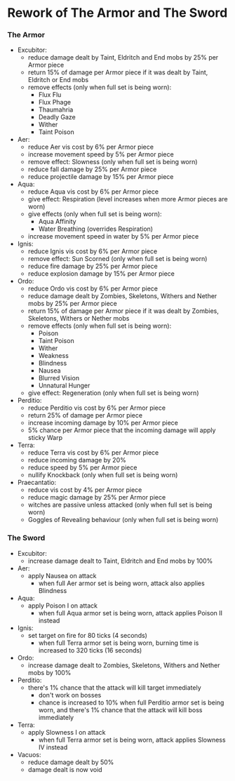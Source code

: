 # Rework of The Armor and The Sword

### The Armor
* Excubitor:
    * reduce damage dealt by Taint, Eldritch and End mobs by 25% per Armor piece
    * return 15% of damage per Armor piece if it was dealt by Taint, Eldritch or End mobs
    * remove effects (only when full set is being worn):
        * Flux Flu
        * Flux Phage
        * Thaumahria
        * Deadly Gaze
        * Wither
        * Taint Poison
* Aer:
    * reduce Aer vis cost by 6% per Armor piece
    * increase movement speed by 5% per Armor piece
    * remove effect: Slowness (only when full set is being worn)
    * reduce fall damage by 25% per Armor piece
    * reduce projectile damage by 15% per Armor piece
* Aqua:
    * reduce Aqua vis cost by 6% per Armor piece
    * give effect: Respiration (level increases when more Armor pieces are worn)
    * give effects (only when full set is being worn):
        * Aqua Affinity
        * Water Breathing (overrides Respiration)
    * increase movement speed in water by 5% per Armor piece
* Ignis:
    * reduce Ignis vis cost by 6% per Armor piece
    * remove effect: Sun Scorned (only when full set is being worn)
    * reduce fire damage by 25% per Armor piece
    * reduce explosion damage by 15% per Armor piece
* Ordo:
    * reduce Ordo vis cost by 6% per Armor piece
    * reduce damage dealt by Zombies, Skeletons, Withers and Nether mobs by 25% per Armor piece
    * return 15% of damage per Armor piece if it was dealt by Zombies, Skeletons, Withers or Nether mobs
    * remove effects (only when full set is being worn):
        * Poison
        * Taint Poison
        * Wither
        * Weakness
        * Blindness
        * Nausea
        * Blurred Vision
        * Unnatural Hunger
    * give effect: Regeneration (only when full set is being worn)
* Perditio:
    * reduce Perditio vis cost by 6% per Armor piece
    * return 25% of damage per Armor piece
    * increase incoming damage by 10% per Armor piece
    * 5% chance per Armor piece that the incoming damage will apply sticky Warp
* Terra:
    * reduce Terra vis cost by 6% per Armor piece
    * reduce incoming damage by 20%
    * reduce speed by 5% per Armor piece
    * nullify Knockback (only when full set is being worn)
* Praecantatio:
    * reduce vis cost by 4% per Armor piece
    * reduce magic damage by 25% per Armor piece
    * witches are passive unless attacked (only when full set is being worn)
    * Goggles of Revealing behaviour (only when full set is being worn)

### The Sword
* Excubitor:
    * increase damage dealt to Taint, Eldritch and End mobs by 100%
* Aer:
    * apply Nausea on attack
        * when full Aer armor set is being worn, attack also applies Blindness
* Aqua:
    * apply Poison I on attack
        * when full Aqua armor set is being worn, attack applies Poison II instead
* Ignis:
    * set target on fire for 80 ticks (4 seconds)
        * when full Terra armor set is being worn, burning time is increased to 320 ticks (16 seconds)
* Ordo:
    * increase damage dealt to Zombies, Skeletons, Withers and Nether mobs by 100%
* Perditio:
    * there's 1% chance that the attack will kill target immediately
        * don't work on bosses
        * chance is increased to 10% when full Perditio armor set is being worn, and there's 1% chance that the attack will kill boss immediately
* Terra:
    * apply Slowness I on attack
        * when full Terra armor set is being worn, attack applies Slowness IV instead
* Vacuos:
    * reduce damage dealt by 50%
    * damage dealt is now void
    
